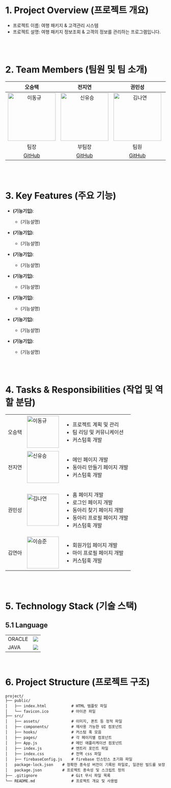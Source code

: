 <br/>

# 1. Project Overview (프로젝트 개요)
- 프로젝트 이름: 여행 패키지 & 고객관리 시스템
- 프로젝트 설명: 여행 패키지 정보조회 & 고객의 정보를 관리하는 프로그램입니다.

<br/>
<br/>

# 2. Team Members (팀원 및 팀 소개)
| 오승택 | 전지연 | 권민성 | 김연아 |
|:------:|:------:|:------:|:------:|
| <img src="https://github.com/user-attachments/assets/c1c2b1e3-656d-4712-98ab-a15e91efa2da" alt="이동규" width="150"> | <img src="https://github.com/user-attachments/assets/78ec4937-81bb-4637-975d-631eb3c4601e" alt="신유승" width="150"> | <img src="https://github.com/user-attachments/assets/78ce1062-80a0-4edb-bf6b-5efac9dd992e" alt="김나연" width="150"> | <img src="https://github.com/user-attachments/assets/beea8c64-19de-4d91-955f-ed24b813a638" alt="이승준" width="150"> |
| 팀장 | 부팀장 | 팀원 | 팀원 |
| [GitHub](https://github.com/LDK1009) | [GitHub](https://github.com/jiyeonjeon01) | [GitHub](https://github.com/kwonminsung0) | [GitHub](https://github.com/KimYeonA1) |

<br/>
<br/>

# 3. Key Features (주요 기능)
- **(기능기입)**:
  - (기능설명)

- **(기능기입)**:
  - (기능설명)

- **(기능기입)**:
  - (기능설명)

- **(기능기입)**:
  - (기능설명)

- **(기능기입)**:
  - (기능설명)

- **(기능기입)**:
  - (기능설명)

- **(기능기입)**:
  - (기능설명)

<br/>
<br/>

# 4. Tasks & Responsibilities (작업 및 역할 분담)
|  |  |  |
|-----------------|-----------------|-----------------|
| 오승택    |  <img src="https://github.com/user-attachments/assets/c1c2b1e3-656d-4712-98ab-a15e91efa2da" alt="이동규" width="100"> | <ul><li>프로젝트 계획 및 관리</li><li>팀 리딩 및 커뮤니케이션</li><li>커스텀훅 개발</li></ul>     |
| 전지연   |  <img src="https://github.com/user-attachments/assets/78ec4937-81bb-4637-975d-631eb3c4601e" alt="신유승" width="100">| <ul><li>메인 페이지 개발</li><li>동아리 만들기 페이지 개발</li><li>커스텀훅 개발</li></ul> |
| 권민성   |  <img src="https://github.com/user-attachments/assets/78ce1062-80a0-4edb-bf6b-5efac9dd992e" alt="김나연" width="100">    |<ul><li>홈 페이지 개발</li><li>로그인 페이지 개발</li><li>동아리 찾기 페이지 개발</li><li>동아리 프로필 페이지 개발</li><li>커스텀훅 개발</li></ul>  |
| 김연아    |  <img src="https://github.com/user-attachments/assets/beea8c64-19de-4d91-955f-ed24b813a638" alt="이승준" width="100">    | <ul><li>회원가입 페이지 개발</li><li>마이 프로필 페이지 개발</li><li>커스텀훅 개발</li></ul>    |

<br/>
<br/>

# 5. Technology Stack (기술 스택)
## 5.1 Language
|  |  |
|-----------------|-----------------|
| ORACLE    |<img src="https://img.shields.io/badge/oracle-F80000?style=for-the-badge&logo=oracle&logoColor=white"> | 
| JAVA      |<img src="https://img.shields.io/badge/java-007396?style=for-the-badge&logo=java&logoColor=white">|

<br/>

# 6. Project Structure (프로젝트 구조)
```plaintext
project/
├── public/
│   ├── index.html           # HTML 템플릿 파일
│   └── favicon.ico          # 아이콘 파일
├── src/
│   ├── assets/              # 이미지, 폰트 등 정적 파일
│   ├── components/          # 재사용 가능한 UI 컴포넌트
│   ├── hooks/               # 커스텀 훅 모음
│   ├── pages/               # 각 페이지별 컴포넌트
│   ├── App.js               # 메인 애플리케이션 컴포넌트
│   ├── index.js             # 엔트리 포인트 파일
│   ├── index.css            # 전역 css 파일
│   ├── firebaseConfig.js    # firebase 인스턴스 초기화 파일
│   package-lock.json    # 정확한 종속성 버전이 기록된 파일로, 일관된 빌드를 보장
│   package.json         # 프로젝트 종속성 및 스크립트 정의
├── .gitignore               # Git 무시 파일 목록
└── README.md                # 프로젝트 개요 및 사용법
```

<br/>
<br/>
